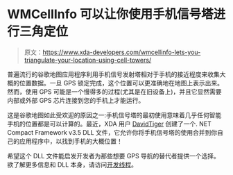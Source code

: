 # WMCellInfo 可以让你使用手机信号塔进行三角定位

> 原文：<https://www.xda-developers.com/wmcellinfo-lets-you-triangulate-your-location-using-cell-towers/>

普遍流行的谷歌地图应用程序利用手机信号发射塔相对于手机的接近程度来收集大概的位置数据。一旦 GPS 锁定完成，这个位置可以更准确地在地图上表示出来。然而，使用 GPS 可能是一个慢得多的过程(尤其是在旧设备上)，并且它显然需要内部或外部 GPS 芯片连接到您的手机上才能运行。

这是谷歌地图如此受欢迎的原因之一:手机信号塔的最初使用意味着几乎任何智能手机的位置都是可以计算的。最近，XDA 用户 [DavidTiger](http://forum.xda-developers.com/member.php?u=1320510) 创建了一个. NET Compact Framework v3.5 DLL 文件，它允许你将手机信号塔的使用合并到你自己的应用程序中，以找到手机的大概位置！

希望这个 DLL 文件能启发开发者为那些想要 GPS 导航的替代者提供一个选择。欲了解更多信息和 DLL 本身，请访问[开发线程](http://forum.xda-developers.com/showthread.php?t=934948)。